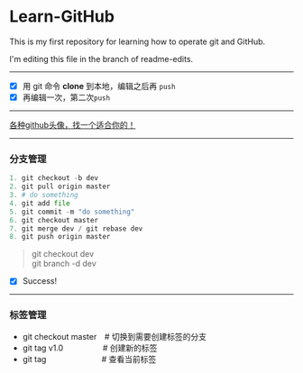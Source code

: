 # Learn-GitHub
This is my first repository for learning how to operate git and GitHub.

I'm editing this file in the branch of readme-edits.

- - - - -
 - [x] 用 git 命令 **clone** 到本地，编辑之后再 ``push``
 - [x] 再编辑一次，第二次`push`

- - - - -
[各种github头像，找一个适合你的！](https://my.oschina.net/biezhi/blog/472122)
- - - - -
### 分支管理
```python
1. git checkout -b dev
2. git pull origin master
3. # do something
4. git add file
5. git commit -m "do something"
6. git checkout master
7. git merge dev / git rebase dev
8. git push origin master
```
>git checkout dev<br/>
>git branch -d dev

 - [x] Success!
- - - - -

### 标签管理
- git checkout master　# 切换到需要创建标签的分支
- git tag v1.0　　　　　# 创建新的标签
- git tag　　　　　　　# 查看当前标签
